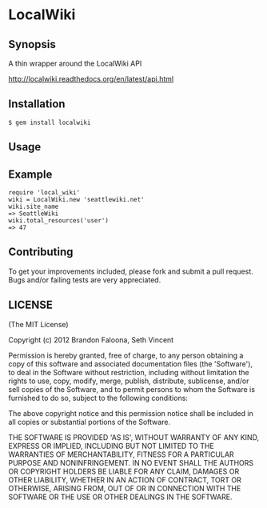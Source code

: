 LocalWiki
=========

Synopsis
--------

A thin wrapper around the LocalWiki API

http://localwiki.readthedocs.org/en/latest/api.html

Installation
------------

    $ gem install localwiki

Usage
-----

## Example

    require 'local_wiki'
    wiki = LocalWiki.new 'seattlewiki.net'
    wiki.site_name
    => SeattleWiki
    wiki.total_resources('user')
    => 47

Contributing
------------

To get your improvements included, please fork and submit a pull request.
Bugs and/or failing tests are very appreciated.

LICENSE
-------

(The MIT License)

Copyright (c) 2012 Brandon Faloona, Seth Vincent

Permission is hereby granted, free of charge, to any person obtaining
a copy of this software and associated documentation files (the
'Software'), to deal in the Software without restriction, including
without limitation the rights to use, copy, modify, merge, publish,
distribute, sublicense, and/or sell copies of the Software, and to
permit persons to whom the Software is furnished to do so, subject to
the following conditions:

The above copyright notice and this permission notice shall be
included in all copies or substantial portions of the Software.

THE SOFTWARE IS PROVIDED 'AS IS', WITHOUT WARRANTY OF ANY KIND,
EXPRESS OR IMPLIED, INCLUDING BUT NOT LIMITED TO THE WARRANTIES OF
MERCHANTABILITY, FITNESS FOR A PARTICULAR PURPOSE AND NONINFRINGEMENT.
IN NO EVENT SHALL THE AUTHORS OR COPYRIGHT HOLDERS BE LIABLE FOR ANY
CLAIM, DAMAGES OR OTHER LIABILITY, WHETHER IN AN ACTION OF CONTRACT,
TORT OR OTHERWISE, ARISING FROM, OUT OF OR IN CONNECTION WITH THE
SOFTWARE OR THE USE OR OTHER DEALINGS IN THE SOFTWARE.
